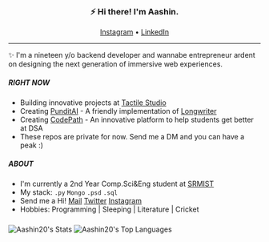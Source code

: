 <h3 align="center">⚡ Hi there! I'm Aashin.</h3>
<p align="center">
  <a href="https://www.instagram.com/_.aashin._/">Instagram</a> • <a href="https://www.linkedin.com/in/aashin-c-anil/">LinkedIn</a> 
</p>


---
✨ I'm a nineteen y/o backend developer and wannabe entrepreneur ardent on designing the next generation of immersive web experiences.

##### RIGHT NOW
- Building innovative projects at [Tactile Studio](https://github.com/Tactile-Studio)
- Creating [PunditAI](https://github.com/Tactile-Studio/PunditAI) - A friendly implementation of [Longwriter](https://arxiv.org/abs/2408.07055)
- Creating [CodePath](https://github.com/Aashin20/CodePath-Server) - An innovative platform to help students get better at DSA
- These repos are private for now. Send me a DM and you can have a peak :)

##### ABOUT
- I'm currently a 2nd Year Comp.Sci&Eng student at [SRMIST](https://www.linkedin.com/school/srmist-kattankulathur-chennai-tamil-nadu)
- My stack: `.py` `Mongo`  `.psd` `.sql`
- Send me a Hi! [Mail](mailto:aashincanil@gmail.com "Mail me") [Twitter](https://twitter.com/Aashin_20 "My Twitter") [Instagram](https://instagram.com/_.aashin._, "My Instagram")
- Hobbies: Programming | Sleeping | Literature | Cricket

###

![Aashin20's Stats](https://github-readme-stats.vercel.app/api?username=Aashin20&theme=vue-dark&show_icons=true&hide_border=true&count_private=true)
![Aashin20's Top Languages](https://github-readme-stats.vercel.app/api/top-langs/?username=Aashin20&theme=vue-dark&show_icons=true&hide_border=true&layout=compact)

###
